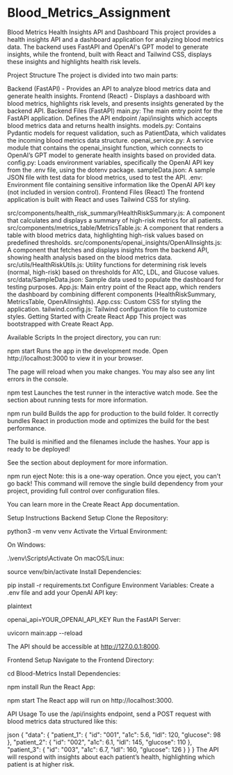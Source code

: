 # Blood_Metrics_Assignment


Blood Metrics Health Insights API and Dashboard
This project provides a health insights API and a dashboard application for analyzing blood metrics data. The backend uses FastAPI and OpenAI's GPT model to generate insights, while the frontend, built with React and Tailwind CSS, displays these insights and highlights health risk levels.

Project Structure
The project is divided into two main parts:

Backend (FastAPI) - Provides an API to analyze blood metrics data and generate health insights.
Frontend (React) - Displays a dashboard with blood metrics, highlights risk levels, and presents insights generated by the backend API.
Backend Files (FastAPI)
main.py: The main entry point for the FastAPI application. Defines the API endpoint /api/insights which accepts blood metrics data and returns health insights.
models.py: Contains Pydantic models for request validation, such as PatientData, which validates the incoming blood metrics data structure.
openai_service.py: A service module that contains the openai_insight function, which connects to OpenAI’s GPT model to generate health insights based on provided data.
config.py: Loads environment variables, specifically the OpenAI API key from the .env file, using the dotenv package.
sampleData.json: A sample JSON file with test data for blood metrics, used to test the API.
.env: Environment file containing sensitive information like the OpenAI API key (not included in version control).
Frontend Files (React)
The frontend application is built with React and uses Tailwind CSS for styling.

src/components/health_risk_summary/HealthRiskSummary.js: A component that calculates and displays a summary of high-risk  metrics for all patients.
src/components/metrics_table/MetricsTable.js: A component that renders a table with blood metrics data, highlighting high-risk values based on predefined thresholds.
src/components/openai_insights/OpenAIInsights.js: A component that fetches and displays insights from the backend API, showing health analysis based on the blood metrics data.
src/utils/HealthRiskUtils.js: Utility functions for determining risk levels (normal,  high-risk) based on thresholds for A1C, LDL, and Glucose values.
src/data/SampleData.json: Sample data used to populate the dashboard for testing purposes.
App.js: Main entry point of the React app, which renders the dashboard by combining different components (HealthRiskSummary, MetricsTable, OpenAIInsights).
App.css: Custom CSS for styling the application.
tailwind.config.js: Tailwind configuration file to customize styles.
Getting Started with Create React App
This project was bootstrapped with Create React App.

Available Scripts
In the project directory, you can run:

npm start
Runs the app in the development mode.
Open http://localhost:3000 to view it in your browser.

The page will reload when you make changes.
You may also see any lint errors in the console.

npm test
Launches the test runner in the interactive watch mode.
See the section about running tests for more information.

npm run build
Builds the app for production to the build folder.
It correctly bundles React in production mode and optimizes the build for the best performance.

The build is minified and the filenames include the hashes.
Your app is ready to be deployed!

See the section about deployment for more information.

npm run eject
Note: this is a one-way operation. Once you eject, you can't go back! This command will remove the single build dependency from your project, providing full control over configuration files.

You can learn more in the Create React App documentation.

Setup Instructions
Backend Setup
Clone the Repository:

python3 -m venv venv
Activate the Virtual Environment:

On Windows:


.\venv\Scripts\Activate
On macOS/Linux:


source venv/bin/activate
Install Dependencies:



pip install -r requirements.txt
Configure Environment Variables: Create a .env file and add your OpenAI API key:

plaintext

openai_api=YOUR_OPENAI_API_KEY
Run the FastAPI Server:



uvicorn main:app --reload

The API should be accessible at http://127.0.0.1:8000.

Frontend Setup
Navigate to the Frontend Directory:



cd Blood-Metrics
Install Dependencies:



npm install
Run the React App:



npm start
The React app will run on http://localhost:3000.

API Usage
To use the /api/insights endpoint, send a POST request with blood metrics data structured like this:

json
{
    "data": {
        "patient_1": {
            "id": "001",
            "a1c": 5.6,
            "ldl": 120,
            "glucose": 98
        },
        "patient_2": {
            "id": "002",
            "a1c": 6.1,
            "ldl": 145,
            "glucose": 110
        },
        "patient_3": {
            "id": "003",
            "a1c": 6.7,
            "ldl": 160,
            "glucose": 126
        }
    }
}
The API will respond with insights about each patient’s health, highlighting which patient is at higher risk.

